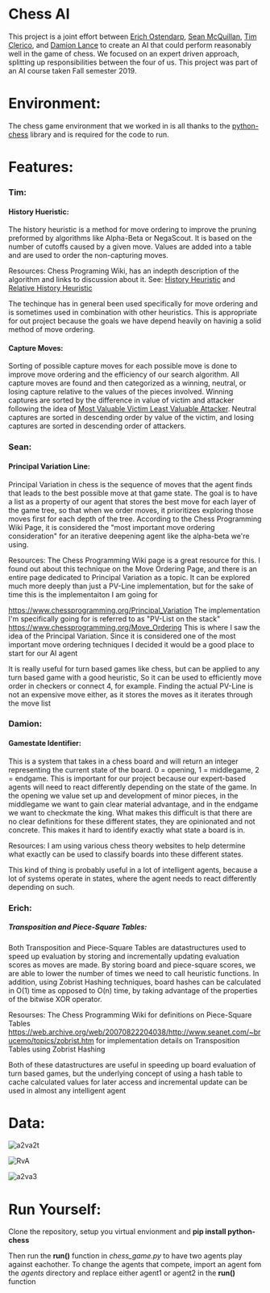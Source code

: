 # Chess AI

This project is a joint effort between [Erich Ostendarp](https://github.com/eostendarp), [Sean McQuillan](https://github.com/mcquill99), [Tim Clerico](https://github.com/tclerico), and [Damion Lance](https://github.com/damionlance) to create an AI that could perform reasonably well in the game of chess. We focused on an expert driven approach, splitting up responsibilities between the four of us. This project was part of an AI course taken Fall semester 2019.

# Environment:

  The chess game environment that we worked in is all thanks to the [python-chess](https://python-chess.readthedocs.io/en/latest/) library and is required for the code to run.
 

# Features:

### Tim: 

#### History Hueristic:

  The history heuristic is a method for move ordering to improve the pruning preformed by algorithms like Alpha-Beta or NegaScout. It is based on the number of cutoffs caused by a given move. Values are added into a table and are used to order the non-capturing moves.
  
  Resources: Chess Programing Wiki, has an indepth description of the algorithm and links to discussion about it. See: [History Heuristic](https://www.chessprogramming.org/History_Heuristic) and [Relative History Heuristic](https://www.chessprogramming.org/Relative_History_Heuristic)
  
  The techinque has in general been used specifically for move ordering and is sometimes used in combination with other heuristics. This is appropriate for out project because the goals we have depend heavily on havinig a solid method of move ordering.

#### Capture Moves:

  Sorting of possible capture moves for each possible move is done to improve move ordering and the efficiency of our search algorithm. All capture moves are found and then categorized as a winning, neutral, or losing capture relative to the values of the pieces involved. Winning captures are sorted by the difference in value of victim and attacker following the idea of [Most Valuable Victim Least Valuable Attacker](https://www.chessprogramming.org/MVV-LVA). Neutral captures are sorted in descending order by value of the victim, and losing captures are sorted in descending order of attackers.
  
  
### Sean: 

#### Principal Variation Line:

  Principal Variation in chess is the sequence of moves that the agent finds that leads to the best possible move at that game state. The goal is to have a list as a property of our agent that stores the best move for each layer of the game tree, so that when we order moves, it prioritizes exploring those moves first for each depth of the tree. According to the Chess Programming Wiki Page, it is considered the "most important move ordering consideration" for an iterative deepening agent like the alpha-beta we're using. 
  
  Resources: The Chess Programming Wiki page is a great resource for this. I found out about this technique on the Move Ordering Page, and there is an entire page dedicated to Principal Variation as a topic. It can be explored much more deeply than just a PV-Line implementation, but for the sake of time this is the implementaiton I am going for
  
  https://www.chessprogramming.org/Principal_Variation The implementation I'm specifically going for is referred to as "PV-List on the stack"
  https://www.chessprogramming.org/Move_Ordering This is where I saw the idea of the Principal Variation. Since it is considered one of the most important move ordering techniques I decided it would be a good place to start for our AI agent
  
  It is really useful for turn based games like chess, but can be applied to any turn based game with a good heuristic, So it can be used to efficiently move order in checkers or connect 4, for example. Finding the actual PV-Line is not an expensive move either, as it stores the moves as it iterates through the move list
  
  
### Damion: 

#### Gamestate Identifier:

   This is a system that takes in a chess board and will return an integer representing the current state of the board. 0 = opening, 1 = middlegame, 2 = endgame. This is important for our project because our expert-based agents will need to react differently depending on the state of the game. In the opening we value set up and development of minor pieces, in the middlegame we want to gain clear material advantage, and in the endgame we want to checkmate the king. What makes this difficult is that there are no clear definitions for these different states, they are opinionated and not concrete. This makes it hard to identify exactly what state a board is in.
   
   Resources: I am using various chess theory websites to help determine what exactly can be used to classify boards into these different states.
   
   This kind of thing is probably useful in a lot of intelligent agents, because a lot of systems operate in states, where the agent needs to react differently depending on such.
   
   
### Erich: 

##### Transposition and Piece-Square Tables:

  Both Transposition and Piece-Square Tables are datastructures used to speed up evaluation by storing and incrementally updating evaluation scores as moves are made. By storing board and piece-square scores, we are able to lower the number of times we need to call heuristic functions. In addition, using Zobrist Hashing techniques, board hashes can be calculated in O(1) time as opposed to O(n) time, by taking advantage of the properties of the bitwise XOR operator.
  
  Resourses:
    The Chess Programming Wiki for definitions on Piece-Square Tables
    https://web.archive.org/web/20070822204038/http://www.seanet.com/~brucemo/topics/zobrist.htm for implementation details on Transposition Tables using Zobrist Hashing
    
   Both of these datastructures are useful in speeding up board evaluation of turn based games, but the underlying concept of using a hash table to cache calculated values for later access and incremental update can be used in almost any intelligent agent 
 
  
# Data:

![a2va2t](https://github.com/eostendarp/chess-ai/blob/master/data/Rplots/A2vA2T.jpeg)

![RvA](https://github.com/eostendarp/chess-ai/blob/master/data/Rplots/grouped_RvA2.jpeg)

![a2va3](https://github.com/eostendarp/chess-ai/blob/master/data/Rplots/grouped_A2vA3.jpeg)
  
  
# Run Yourself:

  Clone the repository, setup you virtual envionment and **pip install python-chess**
  
  Then run the **run()** function in *chess_game.py* to have two agents play against eachother. To change the agents that compete, import an agent fom the *agents* directory and replace either agent1 or agent2 in the **run()** function
